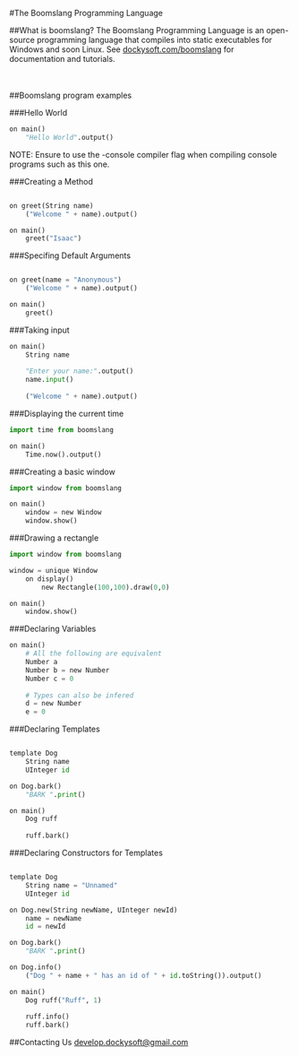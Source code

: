 #The Boomslang Programming Language
<br>

##What is boomslang?
The Boomslang Programming Language is an open-source programming language that compiles into static executables for Windows and soon Linux. See <a href="http://dockysoft.com/boomslang">dockysoft.com/boomslang</a> for documentation and tutorials.
<br><br><br>

##Boomslang program examples

###Hello World
```python
on main()
    "Hello World".output()
```

NOTE: Ensure to use the -console compiler flag when compiling console programs such as this one.

###Creating a Method
```python

on greet(String name)
    ("Welcome " + name).output()

on main()
    greet("Isaac")
```

###Specifing Default Arguments
```python

on greet(name = "Anonymous")
    ("Welcome " + name).output()

on main()
    greet()
```

###Taking input
```python
on main()
    String name
    
    "Enter your name:".output()
    name.input()
    
    ("Welcome " + name).output()
```

###Displaying the current time
```python
import time from boomslang

on main()
    Time.now().output()
```
###Creating a basic window
```python
import window from boomslang

on main()
    window = new Window
    window.show()
```
###Drawing a rectangle
```python
import window from boomslang

window = unique Window
    on display()
        new Rectangle(100,100).draw(0,0)

on main()
    window.show()
```

###Declaring Variables
```python
on main()
    # All the following are equivalent
    Number a
    Number b = new Number
    Number c = 0
    
    # Types can also be infered
    d = new Number
    e = 0
```

###Declaring Templates
```python

template Dog
    String name
    UInteger id

on Dog.bark()
    "BARK ".print()

on main()
    Dog ruff
    
    ruff.bark()
```

###Declaring Constructors for Templates
```python

template Dog
    String name = "Unnamed"
    UInteger id

on Dog.new(String newName, UInteger newId)
    name = newName
    id = newId

on Dog.bark()
    "BARK ".print()

on Dog.info()
    ("Dog " + name + " has an id of " + id.toString()).output()

on main()
    Dog ruff("Ruff", 1)
    
    ruff.info()
    ruff.bark()
```
##Contacting Us
develop.dockysoft@gmail.com
